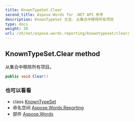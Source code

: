 ```yaml
---
title: KnownTypeSet.Clear
second_title: Aspose.Words for .NET API 参考
description: KnownTypeSet 方法. 从集合中移除所有项目
type: docs
weight: 30
url: /zh/net/aspose.words.reporting/knowntypeset/clear/
---
```

## KnownTypeSet.Clear method

从集合中移除所有项目。

```csharp
public void Clear()
```

### 也可以看看

* class [KnownTypeSet](../)
* 命名空间 [Aspose.Words.Reporting](../../knowntypeset/)
* 部件 [Aspose.Words](../../../)


